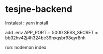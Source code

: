 # tesjne-backend
Instalasi :
yarn install

add .env
APP_PORT = 5000
SESS_SECRET = bb32hv42j4h324bc39hxqsbr98qyr8nh

run:
nodemon index
